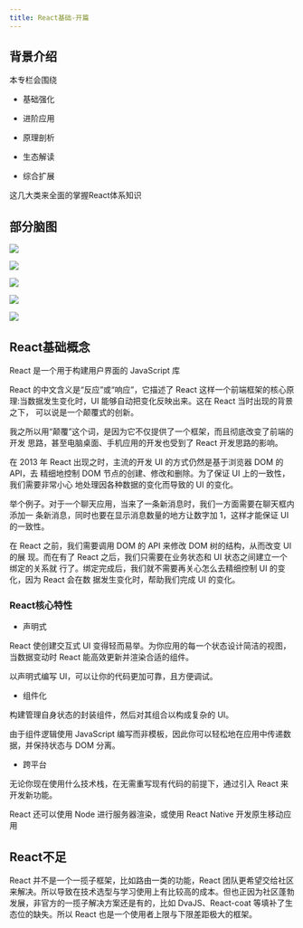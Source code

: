 ```yaml
---
title: React基础-开篇
---
```


## 背景介绍

本专栏会围绕

- 基础强化

- 进阶应用

- 原理剖析

- 生态解读

- 综合扩展

这几大类来全面的掌握React体系知识

## 部分脑图

![](https://vp-blog-img.oss-cn-shanghai.aliyuncs.com/2021/react/2.2.0%E5%85%A8%E6%A0%88%E5%A4%A7%E5%89%8D%E7%AB%AF%E4%B9%8B%E9%AB%98%E7%BA%A7%E8%BF%9B%E9%98%B6-React%E5%9F%BA%E7%A1%80.png)

![](https://vp-blog-img.oss-cn-shanghai.aliyuncs.com/2021/react/2.2.0%E5%85%A8%E6%A0%88%E5%A4%A7%E5%89%8D%E7%AB%AF%E4%B9%8B%E9%AB%98%E7%BA%A7%E8%BF%9B%E9%98%B6-React%E5%BF%85%E7%AD%94%E4%BA%8C.png)

![](https://vp-blog-img.oss-cn-shanghai.aliyuncs.com/2021/react/2.2.1%E5%85%A8%E6%A0%88%E5%A4%A7%E5%89%8D%E7%AB%AF%E4%B9%8B%E9%AB%98%E7%BA%A7%E8%BF%9B%E9%98%B6-ReactHooks.png)

![](https://vp-blog-img.oss-cn-shanghai.aliyuncs.com/2021/react/2.2.1%E5%85%A8%E6%A0%88%E5%A4%A7%E5%89%8D%E7%AB%AF%E4%B9%8B%E9%AB%98%E7%BA%A7%E8%BF%9B%E9%98%B6-React%E7%94%9F%E6%80%81.png)

![](https://vp-blog-img.oss-cn-shanghai.aliyuncs.com/2021/react/2.2.3%E5%85%A8%E6%A0%88%E5%A4%A7%E5%89%8D%E7%AB%AF%E4%B9%8B%E9%AB%98%E7%BA%A7%E8%BF%9B%E9%98%B6-React%E6%BA%90%E7%A0%81.png)

## React基础概念

React 是一个用于构建用户界面的 JavaScript 库

React 的中文含义是“反应”或“响应”，它描述了 React 这样一个前端框架的核心原 理:当数据发生变化时，UI 能够自动把变化反映出来。这在 React 当时出现的背景之下， 可以说是一个颠覆式的创新。

我之所以用“颠覆”这个词，是因为它不仅提供了一个框架，而且彻底改变了前端的开发 思路，甚至电脑桌面、手机应用的开发也受到了 React 开发思路的影响。

在 2013 年 React 出现之时，主流的开发 UI 的方式仍然是基于浏览器 DOM 的 API，去 精细地控制 DOM 节点的创建、修改和删除。为了保证 UI 上的一致性，我们需要非常小心 地处理因各种数据的变化而导致的 UI 的变化。

举个例子。对于一个聊天应用，当来了一条新消息时，我们一方面需要在聊天框内添加一 条新消息，同时也要在显示消息数量的地方让数字加 1，这样才能保证 UI 的一致性。

在 React 之前，我们需要调用 DOM 的 API 来修改 DOM 树的结构，从而改变 UI 的展 现。而在有了 React 之后，我们只需要在业务状态和 UI 状态之间建立一个绑定的关系就 行了。绑定完成后，我们就不需要再关心怎么去精细控制 UI 的变化，因为 React 会在数 据发生变化时，帮助我们完成 UI 的变化。

### React核心特性

- 声明式

React 使创建交互式 UI 变得轻而易举。为你应用的每一个状态设计简洁的视图，当数据变动时 React 能高效更新并渲染合适的组件。

以声明式编写 UI，可以让你的代码更加可靠，且方便调试。

- 组件化

构建管理自身状态的封装组件，然后对其组合以构成复杂的 UI。

由于组件逻辑使用 JavaScript 编写而非模板，因此你可以轻松地在应用中传递数据，并保持状态与 DOM 分离。

- 跨平台

无论你现在使用什么技术栈，在无需重写现有代码的前提下，通过引入 React 来开发新功能。

React 还可以使用 Node 进行服务器渲染，或使用 React Native 开发原生移动应用

## React不足

 React 并不是一个一揽子框架，比如路由一类的功能，React 团队更希望交给社区来解决。所以导致在技术选型与学习使用上有比较高的成本。但也正因为社区蓬勃发展，非官方的一揽子解决方案还是有的，比如 DvaJS、React-coat 等填补了生态位的缺失。所以 React 也是一个使用者上限与下限差距极大的框架。
